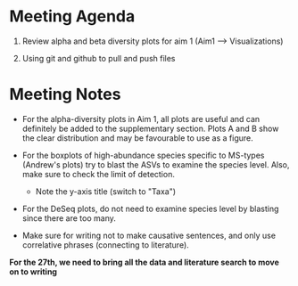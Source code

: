# Meeting Agenda
1. Review alpha and beta diversity plots for aim 1 (Aim1 --> Visualizations)

2. Using git and github to pull and push files
# Meeting Notes
* For the alpha-diversity plots in Aim 1, all plots are useful and can definitely be added to the supplementary section. Plots A and B show the clear distribution and may be favourable to use as a figure.
* For the boxplots of high-abundance species specific to MS-types (Andrew's plots) try to blast the ASVs to examine the species level. Also, make sure to check the limit of detection.
  * Note the y-axis title (switch to "Taxa")

* For the DeSeq plots, do not need to examine species level by blasting since there are too many.

* Make sure for writing not to make causative sentences, and only use correlative phrases (connecting to literature).

**For the 27th, we need to bring all the data and literature search to move on to writing**
